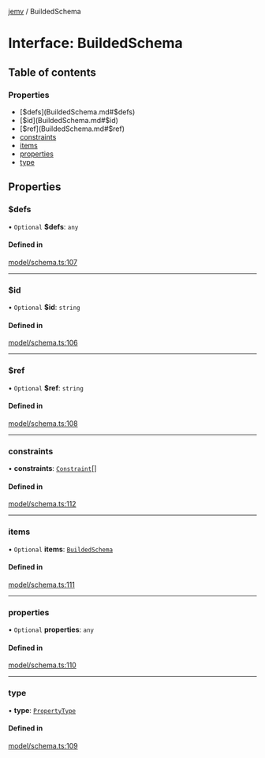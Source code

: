 [jemv](../README.md) / BuildedSchema

# Interface: BuildedSchema

## Table of contents

### Properties

- [$defs](BuildedSchema.md#$defs)
- [$id](BuildedSchema.md#$id)
- [$ref](BuildedSchema.md#$ref)
- [constraints](BuildedSchema.md#constraints)
- [items](BuildedSchema.md#items)
- [properties](BuildedSchema.md#properties)
- [type](BuildedSchema.md#type)

## Properties

### $defs

• `Optional` **$defs**: `any`

#### Defined in

[model/schema.ts:107](https://github.com/data7expressions/jemv/blob/b3abfe7/src/lib/model/schema.ts#L107)

___

### $id

• `Optional` **$id**: `string`

#### Defined in

[model/schema.ts:106](https://github.com/data7expressions/jemv/blob/b3abfe7/src/lib/model/schema.ts#L106)

___

### $ref

• `Optional` **$ref**: `string`

#### Defined in

[model/schema.ts:108](https://github.com/data7expressions/jemv/blob/b3abfe7/src/lib/model/schema.ts#L108)

___

### constraints

• **constraints**: [`Constraint`](Constraint.md)[]

#### Defined in

[model/schema.ts:112](https://github.com/data7expressions/jemv/blob/b3abfe7/src/lib/model/schema.ts#L112)

___

### items

• `Optional` **items**: [`BuildedSchema`](BuildedSchema.md)

#### Defined in

[model/schema.ts:111](https://github.com/data7expressions/jemv/blob/b3abfe7/src/lib/model/schema.ts#L111)

___

### properties

• `Optional` **properties**: `any`

#### Defined in

[model/schema.ts:110](https://github.com/data7expressions/jemv/blob/b3abfe7/src/lib/model/schema.ts#L110)

___

### type

• **type**: [`PropertyType`](../enums/PropertyType.md)

#### Defined in

[model/schema.ts:109](https://github.com/data7expressions/jemv/blob/b3abfe7/src/lib/model/schema.ts#L109)
